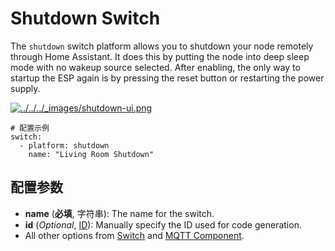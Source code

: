 # Shutdown Switch

The `shutdown` switch platform allows you to shutdown your node remotely through Home Assistant. It does this by putting the node into deep sleep mode with no wakeup source selected. After enabling, the only way to startup the ESP again is by pressing the reset button or restarting the power supply.

[![../../../_images/shutdown-ui.png](https://esphomelib.com/_images/shutdown-ui.png)](https://esphomelib.com/_images/shutdown-ui.png)

```
# 配置示例
switch:
  - platform: shutdown
    name: "Living Room Shutdown"
```

## 配置参数

- **name** (**必填**, 字符串): The name for the switch.
- **id** (*Optional*, [ID](mqtt/guides/configuration-types#id)): Manually specify the ID used for code generation.
- All other options from [Switch](https://esphomelib.com/esphomeyaml/components/switch/index.html#config-switch) and [MQTT Component](https://esphomelib.com/esphomeyaml/components/mqtt.html#config-mqtt-component).